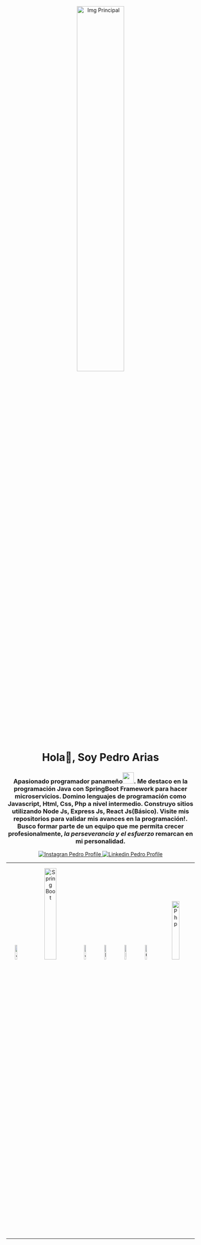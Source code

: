<div id="header" align="center">
        <img src="https://media.giphy.com/media/xTiTnxpQ3ghPiB2Hp6/giphy.gif" alt="Img Principal" width="50%">
        <h1>Hola👋, Soy Pedro Arias</h1>
    <h3 color="red">
                Apasionado programador panameño<img src="https://www.banderas-mundo.es/data/flags/emoji/apple/160x160/pa.png" width="30">. Me destaco en la programación Java con SpringBoot Framework para hacer microservicios. Domino lenguajes de programación como Javascript, Html, Css, Php a nivel intermedio. Construyo sitios utilizando Node Js, Express Js, React Js(Básico). Visite mis repositorios para validar mis avances en la programación!. Busco formar parte de un equipo que me permita crecer profesionalmente, <i>la perseverancia y el esfuerzo</i> remarcan en mi personalidad.
            </h3>
    <a href="https://www.instagram.com/l.arias18/" target="_blank">
        <img alt="Instagran Pedro Profile" src="https://img.shields.io/twitter/url?color=%23be46d0&label=Follow%20%40l.arias18&logo=instagram&logoColor=%23be46d0&style=for-the-badge&url=https%3A%2F%2Fwww.instagram.com%2Fl.arias18%2F%3Fhl%3Des">
    </a>
    <a href="https://www.linkedin.com/in/pedro-leonel-arias-rodr%C3%ADguez-5b71671b4/" target="_blank">
        <img alt="Linkedin Pedro Profile" src="https://img.shields.io/twitter/url?color=%2366b1fc&label=Follow%20%40l.arias18&logo=linkedin&logoColor=%2366b1fc&style=for-the-badge&url=https%3A%2F%2Fwww.instagram.com%2Fl.arias18%2F%3Fhl%3Des">
    </a><br><hr>
    <div width="100%">
        <a href="#"><img src="https://cdn-icons-png.flaticon.com/512/226/226777.png" alt="Java" width="10%"></a>
        <a href="#"><img src="https://www.armadilloamarillo.com/wp-content/uploads/spring-boot-ok.png" alt="Spring Boot" width="25%"></a>
        <a href="#"><img src="https://upload.wikimedia.org/wikipedia/commons/6/6a/JavaScript-logo.png" alt="Javascript" width="10%"></a>
        <a href="#"><img src="https://seeklogo.com/images/N/nodejs-logo-FBE122E377-seeklogo.com.png" alt="Node Js" width="10%"></a>
        <a href="#"><img src="https://cdn-icons-png.flaticon.com/512/732/732212.png?w=360" alt="Html" width="10%"></a>
        <a href="#"><img src="https://upload.wikimedia.org/wikipedia/commons/thumb/6/62/CSS3_logo.svg/800px-CSS3_logo.svg.png" alt="Css" width="10%"></a>
        <a href="#"><img src="https://upload.wikimedia.org/wikipedia/commons/thumb/2/27/PHP-logo.svg/2560px-PHP-logo.svg.png" alt="Php" width="20%"></a>     
    </div><hr><br>

<!--
**PedroArias1800/PedroArias1800** is a ✨ _special_ ✨ repository because its `README.md` (this file) appears on your GitHub profile.

Here are some ideas to get you started:

- 🔭 I’m currently working on ...
- 🌱 I’m currently learning ...
- 👯 I’m looking to collaborate on ...
- 🤔 I’m looking for help with ...
- 💬 Ask me about ...
- 📫 How to reach me: ...
- 😄 Pronouns: ...
- ⚡ Fun fact: ...
-->
